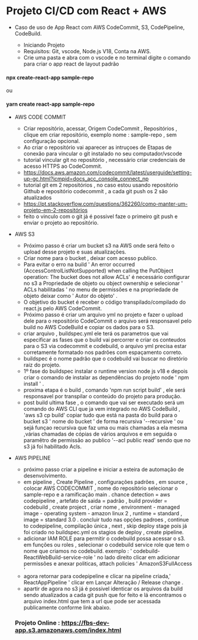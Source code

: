 # Projeto CI/CD com React + AWS
 - Caso de uso de App React com AWS CodeCommit, S3, CodePipeline, CodeBuild.

   - Iniciando Projeto
   - Requisitos: Git, vscode, Node.js V18, Conta na AWS.
   - Crie uma pasta e abra com o vscode e no terminal digite o comando para criar o app react de layout padrão
 #### npx create-react-app sample-repo
 ou
 #### yarn create react-app sample-repo

- AWS CODE COMMIT
  - Criar repositório, acessar, Origem CodeCommit , Repositórios , clique em criar repositório, exemplo nome : sample-repo , sem configuração opcional.
  - Ao criar o repositório vai aparecer as intruçoes de Etapas de conexão para vincular o git instalado no seu computador/vscode 
  - tutorial vincular git no repositório , necessário criar credenciais de acesso HTTPS ao CodeCommit.
  - https://docs.aws.amazon.com/codecommit/latest/userguide/setting-up-gc.html?icmpid=docs_acc_console_connect_np
  - tutorial git em 2 repositórios , no caso estou usando repositório Github e repositório codecommit , a cada git push os 2 são atualizados
  - https://pt.stackoverflow.com/questions/362260/como-manter-um-projeto-em-2-repositórios
  - feito o vinculo com o git já é possivel faze o primeiro git push e enviar o projeto ao repositório.
  
- AWS S3
  - Próximo passo é criar um bucket s3 na AWS onde será feito o upload desse projeto e suas atualizações.
  - Criar nome para o bucket , deixar com acesso publico.
  - Para evitar o erro na build ' An error occurred (AccessControlListNotSupported) when calling the PutObject operation: The bucket does not allow ACLs'  é necessário configurar no s3 a Propriedade de objeto ou object ownership e selecionar ' ACLs habilitadas '  no menu de permissões e na propriedade de objeto deixar como ' Autor do objeto' .
  - O objetivo do bucket é receber o código transpilado/compilado do react.js  pelo AWS CodeCommit.
  - Próximo passo é criar um arquivo yml no projeto e fazer o upload dele para  o repositório CodeCommit o arquivo será responsavel pelo build no AWS  CodeBuild e copiar os dados para o S3.
  - criar arquivo , buildspec.yml  ele terá os parametros que vai especificar as fases que o build vai percorrer e criar os conteudos para o S3 via codecommit e codebuild, o arquivo yml precisa estar corretamente formatado nos padrões com espaçamento correto.
  - buildspec é o nome padrão que o codebuild vai buscar no diretório raiz do projeto.
  - 1º fase do buildspec instalar o runtime version node js v18 e depois criar o comando de instalar as dependências do projeto node ' npm install ' . 
  - proxima etapa é o build , comando 'npm run script build'  , ele será responsavel por transpilar o conteúdo do projeto para produção.
  - post build ultima fase , o comando que vai ser executado será um comando do AWS CLI que ja vem integrado no AWS CodeBuild , 'aws s3 cp build'  copiar tudo que está na pasta do build para o bucket s3 ' nome do bucket  ' de forma recursiva '--recursive ' ou sejá funçao recursiva que faz uma ou mais chamadas a ela mesma ,várias chamadas de cópias de vários arquivos e em seguida o paramêtro de permissão ao publico '--acl public read' sendo que no s3 já foi habilitado Acls.

- AWS PIPELINE
  - próximo passo criar a pipeline e iniciar a esteira de automação de desenvolvimento.
  - em pipeline  , Create Pipeline , configurações padrões , em source , colocar AWS CODECOMMIT , nome do repositório selecionar o sample-repo e a ramificação main . chance detection = aws codepipeline , artefato de saida = padrão , build provider = codebuild , create project , criar nome , environment - managed image - operating system - amazon linux 2 , runtime  = standard , image = standard 3.0 .  concluir tudo nas opções padroes , continue to codepipeline, compilação única ,  next , skip deploy stage pois já foi criado no buildspec.yml os stagios de deploy , create pipeline.
  - adicionar IAM ROLE para permitir o codebuild possa acessar o s3. em funções ou roles , selecionar o codebuild service role que tem o nome que criamos no codebuild. exemplo : ' codebuild-ReactWebBuild-service-role ' no lado direito clicar em adicionar permissões e anexar politicas, attach policies  ' AmazonS3FullAccess ' 
  - agora retornar para codepipeline e clicar na pipeline criada,' ReactAppPipeline '  clicar em Lançar Alteração / Release change .
  - apartir de agora no s3 já é possivel identicar os arquivos da build sendo atualizados a cada git push que for feito e lá encontramos o arquivo index.html que tem  a url que pode ser acessada publicamente conforme link abaixo.

  ### Projeto Online : https://fbs-dev-app.s3.amazonaws.com/index.html


  